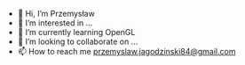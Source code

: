 - 👋 Hi, I’m Przemysław
- 👀 I’m interested in ...
- 🌱 I’m currently learning OpenGL
- 💞️ I’m looking to collaborate on ...
- 📫 How to reach me przemyslaw.jagodzinski84@gmail.com

<!---
przemastro/przemastro is a ✨ special ✨ repository because its `README.md` (this file) appears on your GitHub profile.
You can click the Preview link to take a look at your changes.
--->
